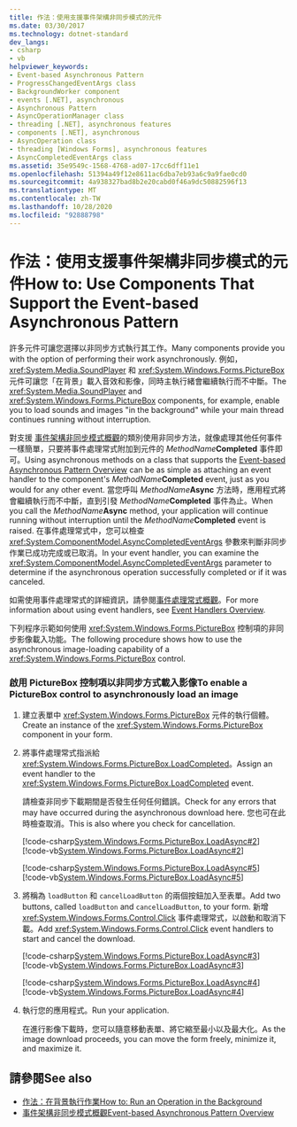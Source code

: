 ```yaml
---
title: 作法：使用支援事件架構非同步模式的元件
ms.date: 03/30/2017
ms.technology: dotnet-standard
dev_langs:
- csharp
- vb
helpviewer_keywords:
- Event-based Asynchronous Pattern
- ProgressChangedEventArgs class
- BackgroundWorker component
- events [.NET], asynchronous
- Asynchronous Pattern
- AsyncOperationManager class
- threading [.NET], asynchronous features
- components [.NET], asynchronous
- AsyncOperation class
- threading [Windows Forms], asynchronous features
- AsyncCompletedEventArgs class
ms.assetid: 35e9549c-1568-4768-ad07-17cc6dff11e1
ms.openlocfilehash: 51394a49f12e8611ac6dba7eb93a6c9a9fae0cd0
ms.sourcegitcommit: 4a938327bad8b2e20cabd0f46a9dc50882596f13
ms.translationtype: MT
ms.contentlocale: zh-TW
ms.lasthandoff: 10/28/2020
ms.locfileid: "92888798"
---
```

# <a name="how-to-use-components-that-support-the-event-based-asynchronous-pattern"></a><span data-ttu-id="197ac-102">作法：使用支援事件架構非同步模式的元件</span><span class="sxs-lookup"><span data-stu-id="197ac-102">How to: Use Components That Support the Event-based Asynchronous Pattern</span></span>
<span data-ttu-id="197ac-103">許多元件可讓您選擇以非同步方式執行其工作。</span><span class="sxs-lookup"><span data-stu-id="197ac-103">Many components provide you with the option of performing their work asynchronously.</span></span> <span data-ttu-id="197ac-104">例如，<xref:System.Media.SoundPlayer> 和 <xref:System.Windows.Forms.PictureBox> 元件可讓您「在背景」載入音效和影像，同時主執行緒會繼續執行而不中斷。</span><span class="sxs-lookup"><span data-stu-id="197ac-104">The <xref:System.Media.SoundPlayer> and <xref:System.Windows.Forms.PictureBox> components, for example, enable you to load sounds and images "in the background" while your main thread continues running without interruption.</span></span>  
  
 <span data-ttu-id="197ac-105">對支援 [事件架構非同步模式概觀](event-based-asynchronous-pattern-overview.md)的類別使用非同步方法，就像處理其他任何事件一樣簡單，只要將事件處理常式附加到元件的 _MethodName_**Completed** 事件即可。</span><span class="sxs-lookup"><span data-stu-id="197ac-105">Using asynchronous methods on a class that supports the [Event-based Asynchronous Pattern Overview](event-based-asynchronous-pattern-overview.md) can be as simple as attaching an event handler to the component's _MethodName_**Completed** event, just as you would for any other event.</span></span> <span data-ttu-id="197ac-106">當您呼叫 _MethodName_**Async** 方法時，應用程式將會繼續執行而不中斷，直到引發 _MethodName_**Completed** 事件為止。</span><span class="sxs-lookup"><span data-stu-id="197ac-106">When you call the _MethodName_**Async** method, your application will continue running without interruption until the _MethodName_**Completed** event is raised.</span></span> <span data-ttu-id="197ac-107">在事件處理常式中，您可以檢查 <xref:System.ComponentModel.AsyncCompletedEventArgs> 參數來判斷非同步作業已成功完成或已取消。</span><span class="sxs-lookup"><span data-stu-id="197ac-107">In your event handler, you can examine the <xref:System.ComponentModel.AsyncCompletedEventArgs> parameter to determine if the asynchronous operation successfully completed or if it was canceled.</span></span>  
  
 <span data-ttu-id="197ac-108">如需使用事件處理常式的詳細資訊，請參閱[事件處理常式概觀](/dotnet/desktop/winforms/event-handlers-overview-windows-forms)。</span><span class="sxs-lookup"><span data-stu-id="197ac-108">For more information about using event handlers, see [Event Handlers Overview](/dotnet/desktop/winforms/event-handlers-overview-windows-forms).</span></span>  
  
 <span data-ttu-id="197ac-109">下列程序示範如何使用 <xref:System.Windows.Forms.PictureBox> 控制項的非同步影像載入功能。</span><span class="sxs-lookup"><span data-stu-id="197ac-109">The following procedure shows how to use the asynchronous image-loading capability of a <xref:System.Windows.Forms.PictureBox> control.</span></span>  
  
### <a name="to-enable-a-picturebox-control-to-asynchronously-load-an-image"></a><span data-ttu-id="197ac-110">啟用 PictureBox 控制項以非同步方式載入影像</span><span class="sxs-lookup"><span data-stu-id="197ac-110">To enable a PictureBox control to asynchronously load an image</span></span>  
  
1. <span data-ttu-id="197ac-111">建立表單中 <xref:System.Windows.Forms.PictureBox> 元件的執行個體。</span><span class="sxs-lookup"><span data-stu-id="197ac-111">Create an instance of the <xref:System.Windows.Forms.PictureBox> component in your form.</span></span>  
  
2. <span data-ttu-id="197ac-112">將事件處理常式指派給 <xref:System.Windows.Forms.PictureBox.LoadCompleted>。</span><span class="sxs-lookup"><span data-stu-id="197ac-112">Assign an event handler to the <xref:System.Windows.Forms.PictureBox.LoadCompleted> event.</span></span>  
  
     <span data-ttu-id="197ac-113">請檢查非同步下載期間是否發生任何任何錯誤。</span><span class="sxs-lookup"><span data-stu-id="197ac-113">Check for any errors that may have occurred during the asynchronous download here.</span></span> <span data-ttu-id="197ac-114">您也可在此時檢查取消。</span><span class="sxs-lookup"><span data-stu-id="197ac-114">This is also where you check for cancellation.</span></span>  
  
     [!code-csharp[System.Windows.Forms.PictureBox.LoadAsync#2](snippets/component-that-supports-the-event-based-asynchronous-pattern/csharp/Form1.cs#2)]
     [!code-vb[System.Windows.Forms.PictureBox.LoadAsync#2](snippets/component-that-supports-the-event-based-asynchronous-pattern/vb/Form1.vb#2)]  
  
     [!code-csharp[System.Windows.Forms.PictureBox.LoadAsync#5](snippets/component-that-supports-the-event-based-asynchronous-pattern/csharp/Form1.cs#5)]
     [!code-vb[System.Windows.Forms.PictureBox.LoadAsync#5](snippets/component-that-supports-the-event-based-asynchronous-pattern/vb/Form1.vb#5)]  
  
3. <span data-ttu-id="197ac-115">將稱為 `loadButton` 和 `cancelLoadButton` 的兩個按鈕加入至表單。</span><span class="sxs-lookup"><span data-stu-id="197ac-115">Add two buttons, called `loadButton` and `cancelLoadButton`, to your form.</span></span> <span data-ttu-id="197ac-116">新增 <xref:System.Windows.Forms.Control.Click> 事件處理常式，以啟動和取消下載。</span><span class="sxs-lookup"><span data-stu-id="197ac-116">Add <xref:System.Windows.Forms.Control.Click> event handlers to start and cancel the download.</span></span>  
  
     [!code-csharp[System.Windows.Forms.PictureBox.LoadAsync#3](snippets/component-that-supports-the-event-based-asynchronous-pattern/csharp/Form1.cs#3)]
     [!code-vb[System.Windows.Forms.PictureBox.LoadAsync#3](snippets/component-that-supports-the-event-based-asynchronous-pattern/vb/Form1.vb#3)]  
  
     [!code-csharp[System.Windows.Forms.PictureBox.LoadAsync#4](snippets/component-that-supports-the-event-based-asynchronous-pattern/csharp/Form1.cs#4)]
     [!code-vb[System.Windows.Forms.PictureBox.LoadAsync#4](snippets/component-that-supports-the-event-based-asynchronous-pattern/vb/Form1.vb#4)]  
  
4. <span data-ttu-id="197ac-117">執行您的應用程式。</span><span class="sxs-lookup"><span data-stu-id="197ac-117">Run your application.</span></span>  
  
     <span data-ttu-id="197ac-118">在進行影像下載時，您可以隨意移動表單、將它縮至最小以及最大化。</span><span class="sxs-lookup"><span data-stu-id="197ac-118">As the image download proceeds, you can move the form freely, minimize it, and maximize it.</span></span>  
  
## <a name="see-also"></a><span data-ttu-id="197ac-119">請參閱</span><span class="sxs-lookup"><span data-stu-id="197ac-119">See also</span></span>

- [<span data-ttu-id="197ac-120">作法：在背景執行作業</span><span class="sxs-lookup"><span data-stu-id="197ac-120">How to: Run an Operation in the Background</span></span>](/dotnet/desktop/winforms/controls/how-to-run-an-operation-in-the-background)
- [<span data-ttu-id="197ac-121">事件架構非同步模式概觀</span><span class="sxs-lookup"><span data-stu-id="197ac-121">Event-based Asynchronous Pattern Overview</span></span>](event-based-asynchronous-pattern-overview.md)
